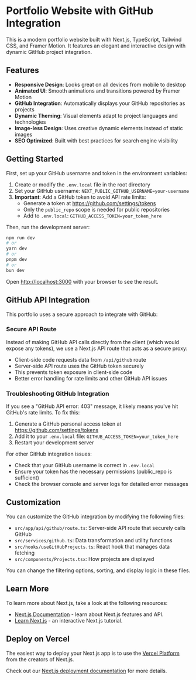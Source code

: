 # Portfolio Website with GitHub Integration

This is a modern portfolio website built with Next.js, TypeScript, Tailwind CSS, and Framer Motion. It features an elegant and interactive design with dynamic GitHub project integration.

## Features

- **Responsive Design**: Looks great on all devices from mobile to desktop
- **Animated UI**: Smooth animations and transitions powered by Framer Motion
- **GitHub Integration**: Automatically displays your GitHub repositories as projects
- **Dynamic Theming**: Visual elements adapt to project languages and technologies
- **Image-less Design**: Uses creative dynamic elements instead of static images
- **SEO Optimized**: Built with best practices for search engine visibility

## Getting Started

First, set up your GitHub username and token in the environment variables:

1. Create or modify the `.env.local` file in the root directory
2. Set your GitHub username: `NEXT_PUBLIC_GITHUB_USERNAME=your-username`
3. **Important**: Add a GitHub token to avoid API rate limits:
   - Generate a token at https://github.com/settings/tokens
   - Only the `public_repo` scope is needed for public repositories
   - Add to `.env.local`: `GITHUB_ACCESS_TOKEN=your_token_here`

Then, run the development server:

```bash
npm run dev
# or
yarn dev
# or
pnpm dev
# or
bun dev
```

Open [http://localhost:3000](http://localhost:3000) with your browser to see the result.

## GitHub API Integration

This portfolio uses a secure approach to integrate with GitHub:

### Secure API Route

Instead of making GitHub API calls directly from the client (which would expose any tokens), we use a Next.js API route that acts as a secure proxy:

- Client-side code requests data from `/api/github` route
- Server-side API route uses the GitHub token securely
- This prevents token exposure in client-side code
- Better error handling for rate limits and other GitHub API issues

### Troubleshooting GitHub Integration

If you see a "GitHub API error: 403" message, it likely means you've hit GitHub's rate limits. To fix this:

1. Generate a GitHub personal access token at https://github.com/settings/tokens
2. Add it to your `.env.local` file: `GITHUB_ACCESS_TOKEN=your_token_here`
3. Restart your development server

For other GitHub integration issues:
- Check that your GitHub username is correct in `.env.local`
- Ensure your token has the necessary permissions (public_repo is sufficient)
- Check the browser console and server logs for detailed error messages

## Customization

You can customize the GitHub integration by modifying the following files:

- `src/app/api/github/route.ts`: Server-side API route that securely calls GitHub
- `src/services/github.ts`: Data transformation and utility functions
- `src/hooks/useGitHubProjects.ts`: React hook that manages data fetching
- `src/components/Projects.tsx`: How projects are displayed

You can change the filtering options, sorting, and display logic in these files.

## Learn More

To learn more about Next.js, take a look at the following resources:

- [Next.js Documentation](https://nextjs.org/docs) - learn about Next.js features and API.
- [Learn Next.js](https://nextjs.org/learn) - an interactive Next.js tutorial.

## Deploy on Vercel

The easiest way to deploy your Next.js app is to use the [Vercel Platform](https://vercel.com/new?utm_medium=default-template&filter=next.js&utm_source=create-next-app&utm_campaign=create-next-app-readme) from the creators of Next.js.

Check out our [Next.js deployment documentation](https://nextjs.org/docs/app/building-your-application/deploying) for more details.
